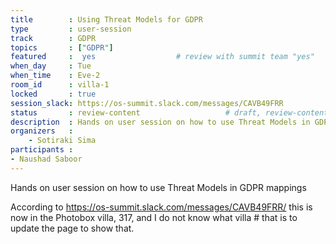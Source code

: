 ```yaml
---
title        : Using Threat Models for GDPR
type         : user-session
track        : GDPR
topics       : ["GDPR"]
featured     :  yes                  # review with summit team "yes"
when_day     : Tue
when_time    : Eve-2
room_id      : villa-1
locked       : true
session_slack: https://os-summit.slack.com/messages/CAVB49FRR
status       : review-content                   # draft, review-content, done
description  : Hands on user session on how to use Threat Models in GDPR mappings
organizers   :
    - Sotiraki Sima
participants :
- Naushad Saboor
---
```


Hands on user session on how to use Threat Models in GDPR mappings

According to https://os-summit.slack.com/messages/CAVB49FRR/ this is now in the Photobox villa, 317, and I do not know what villa # that is to update the page to show that.

<!--(add intro)

## Topic

(...)

## Target Audience

(...)

## Content

(...)

## References

(...)-->
